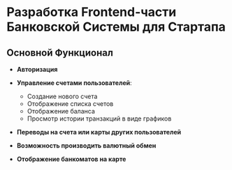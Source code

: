 # Разработка Frontend-части Банковской Системы для Стартапа 

## Основной Функционал

- **Авторизация**
  
- **Управление счетами пользователей**: 
  - Создание нового счета
  - Отображение списка счетов
  - Отображение баланса
  - Просмотр истории транзакций в виде графиков

- **Переводы на счета или карты других пользователей**

- **Возможность производить валютный обмен**

- **Отображение банкоматов на карте**

